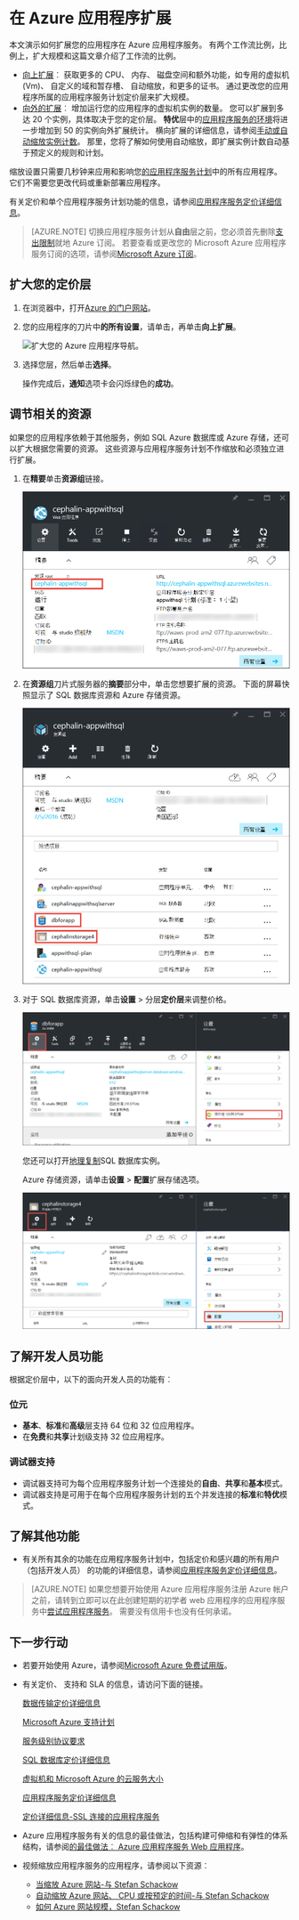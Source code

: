 <properties
    pageTitle="扩大在 Azure 应用程序 |Microsoft Azure"
    description="了解如何扩大在 Azure 应用程序服务来添加容量和功能的应用程序。"
    services="app-service"
    documentationCenter=""
    authors="cephalin"
    manager="wpickett"
    editor="mollybos"/>

<tags
    ms.service="app-service"
    ms.workload="na"
    ms.tgt_pltfrm="na"
    ms.devlang="na"
    ms.topic="article"
    ms.date="07/05/2016"
    ms.author="cephalin"/>

# <a name="scale-up-an-app-in-azure"></a>在 Azure 应用程序扩展 #

本文演示如何扩展您的应用程序在 Azure 应用程序服务。 有两个工作流比例，比例上，扩大规模和这篇文章介绍了工作流的比例。

- [向上扩展](https://en.wikipedia.org/wiki/Scalability#Horizontal_and_vertical_scaling)︰ 获取更多的 CPU、 内存、 磁盘空间和额外功能，如专用的虚拟机 (Vm)、 自定义的域和暂存槽、 自动缩放，和更多的证书。 通过更改您的应用程序所属的应用程序服务计划定价层来扩大规模。
- [向外的扩展](https://en.wikipedia.org/wiki/Scalability#Horizontal_and_vertical_scaling)︰ 增加运行您的应用程序的虚拟机实例的数量。
您可以扩展到多达 20 个实例，具体取决于您的定价层。 **特优**层中的[应用程序服务的环境](../app-service/app-service-app-service-environments-readme.md)将进一步增加到 50 的实例向外扩展统计。 横向扩展的详细信息，请参阅[手动或自动缩放实例计数](../monitoring-and-diagnostics/insights-how-to-scale.md)。 那里，您将了解如何使用自动缩放，即扩展实例计数自动基于预定义的规则和计划。

缩放设置只需要几秒钟来应用和影响您[的应用程序服务计划](../app-service/azure-web-sites-web-hosting-plans-in-depth-overview.md)中的所有应用程序。
它们不需要您更改代码或重新部署应用程序。

有关定价和单个应用程序服务计划功能的信息，请参阅[应用程序服务定价详细信息](/pricing/details/web-sites/)。  

> [AZURE.NOTE] 切换应用程序服务计划从**自由**层之前，您必须首先删除[支出限制](/pricing/spending-limits/)就地 Azure 订阅。 若要查看或更改您的 Microsoft Azure 应用程序服务订阅的选项，请参阅[Microsoft Azure 订阅][azuresubscriptions]。

<a name="scalingsharedorbasic"></a>
<a name="scalingstandard"></a>

## <a name="scale-up-your-pricing-tier"></a>扩大您的定价层

1. 在浏览器中，打开[Azure 的门户网站][portal]。

2. 您的应用程序的刀片中**的所有设置**，请单击，再单击**向上扩展**。

    ![扩大您的 Azure 应用程序导航。][ChooseWHP]

4. 选择您层，然后单击**选择**。

    操作完成后，**通知**选项卡会闪烁绿色的**成功**。

<a name="ScalingSQLServer"></a>
## <a name="scale-related-resources"></a>调节相关的资源
如果您的应用程序依赖于其他服务，例如 SQL Azure 数据库或 Azure 存储，还可以扩大根据您需要的资源。 这些资源与应用程序服务计划不作缩放和必须独立进行扩展。

1. 在**精要**单击**资源组**链接。

    ![扩大 Azure 应用程序的相关资源](./media/web-sites-scale/RGEssentialsLink.png)

2. 在**资源组**刀片式服务器的**摘要**部分中，单击您想要扩展的资源。 下面的屏幕快照显示了 SQL 数据库资源和 Azure 存储资源。

    ![导航到要扩大 Azure 应用程序的资源组刀片](./media/web-sites-scale/ResourceGroup.png)

3. 对于 SQL 数据库资源，单击**设置** > 分层**定价层**来调整价格。

    ![扩大您的 Azure 应用程序的 SQL 数据库后端](./media/web-sites-scale/ScaleDatabase.png)

    您还可以打开[地理复制](../sql-database/sql-database-geo-replication-overview.md)SQL 数据库实例。

    Azure 存储资源，请单击**设置** > **配置**扩展存储选项。

    ![扩大您的 Azure 应用程序使用 Azure 存储帐户](./media/web-sites-scale/ScaleStorage.png)

<a name="devfeatures"></a>
## <a name="learn-about-developer-features"></a>了解开发人员功能
根据定价层中，以下的面向开发人员的功能有︰

### <a name="bitness"></a>位元 ###

- **基本**、**标准**和**高级**层支持 64 位和 32 位应用程序。
- 在**免费**和**共享**计划级支持 32 位应用程序。

### <a name="debugger-support"></a>调试器支持 ###

- 调试器支持可为每个应用程序服务计划一个连接处的**自由**、**共享**和**基本**模式。
- 调试器支持是可用于在每个应用程序服务计划的五个并发连接的**标准**和**特优**模式。

<a name="OtherFeatures"></a>
## <a name="learn-about-other-features"></a>了解其他功能

- 有关所有其余的功能在应用程序服务计划中，包括定价和感兴趣的所有用户 （包括开发人员） 的功能的详细信息，请参阅[应用程序服务定价详细信息](/pricing/details/web-sites/)。

>[AZURE.NOTE] 如果您想要开始使用 Azure 应用程序服务注册 Azure 帐户之前，请转到立即可以在此创建短期的初学者 web 应用程序的应用程序服务中[尝试应用程序服务](http://go.microsoft.com/fwlink/?LinkId=523751)。 需要没有信用卡也没有任何承诺。

<a name="Next Steps"></a>
## <a name="next-steps"></a>下一步行动

- 若要开始使用 Azure，请参阅[Microsoft Azure 免费试用版](/pricing/free-trial/)。
- 有关定价、 支持和 SLA 的信息，请访问下面的链接。

    [数据传输定价详细信息](/pricing/details/data-transfers/)

    [Microsoft Azure 支持计划](/support/plans/)

    [服务级别协议要求](/support/legal/sla/)

    [SQL 数据库定价详细信息](/pricing/details/sql-database/)

    [虚拟机和 Microsoft Azure 的云服务大小][vmsizes]

    [应用程序服务定价详细信息](/pricing/details/app-service/)

    [定价详细信息-SSL 连接的应用程序服务](/pricing/details/web-sites/#ssl-connections)

- Azure 应用程序服务有关的信息的最佳做法，包括构建可伸缩和有弹性的体系结构，请参阅[的最佳做法︰ Azure 应用程序服务 Web 应用程序](http://blogs.msdn.com/b/windowsazure/archive/2014/02/10/best-practices-windows-azure-websites-waws.aspx)。

- 视频缩放应用程序服务的应用程序，请参阅以下资源︰

    - [当缩放 Azure 网站-与 Stefan Schackow](/documentation/videos/azure-web-sites-free-vs-standard-scaling/)
    - [自动缩放 Azure 网站、 CPU 或按预定的时间-与 Stefan Schackow](/documentation/videos/auto-scaling-azure-web-sites/)
    - [如何 Azure 网站规模，Stefan Schackow](/documentation/videos/how-azure-web-sites-scale/)


<!-- LINKS -->
[vmsizes]:/pricing/details/app-service/
[SQLaccountsbilling]:http://go.microsoft.com/fwlink/?LinkId=234930
[azuresubscriptions]:http://go.microsoft.com/fwlink/?LinkID=235288
[portal]: https://portal.azure.com/

<!-- IMAGES -->
[ChooseWHP]: ./media/web-sites-scale/scale1ChooseWHP.png
[ChooseBasicInstances]: ./media/web-sites-scale/scale2InstancesBasic.png
[SaveButton]: ./media/web-sites-scale/05SaveButton.png
[BasicComplete]: ./media/web-sites-scale/06BasicComplete.png
[ScaleStandard]: ./media/web-sites-scale/scale3InstancesStandard.png
[Autoscale]: ./media/web-sites-scale/scale4AutoScale.png
[SetTargetMetrics]: ./media/web-sites-scale/scale5AutoScaleTargetMetrics.png
[SetFirstRule]: ./media/web-sites-scale/scale6AutoScaleFirstRule.png
[SetSecondRule]: ./media/web-sites-scale/scale7AutoScaleSecondRule.png
[SetThirdRule]: ./media/web-sites-scale/scale8AutoScaleThirdRule.png
[SetRulesFinal]: ./media/web-sites-scale/scale9AutoScaleFinal.png
[ResourceGroup]: ./media/web-sites-scale/scale10ResourceGroup.png
[ScaleDatabase]: ./media/web-sites-scale/scale11SQLScale.png
[GeoReplication]: ./media/web-sites-scale/scale12SQLGeoReplication.png
